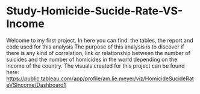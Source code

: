 # Study-Homicide-Sucide-Rate-VS-Income
Welcome to my first project. In here you can find: the tables, the report and code used for this analysis
The purpose of this analysis is to discover if there is any kind of correlation, link or relationship between the number of suicides and the number of homicides in the world depending on the income of the country.
The visuals created for this project can be found here: https://public.tableau.com/app/profile/am.lie.meyer/viz/HomicideSucideRateVSIncome/Dashboard1
